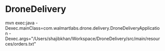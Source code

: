 # DroneDelivery

mvn exec:java -Dexec.mainClass=com.walmartlabs.drone.delivery.DroneDeliveryApplication -Dexec.args="/Users/shajibkhan/Workspace/DroneDelivery/src/main/resources/orders.txt"